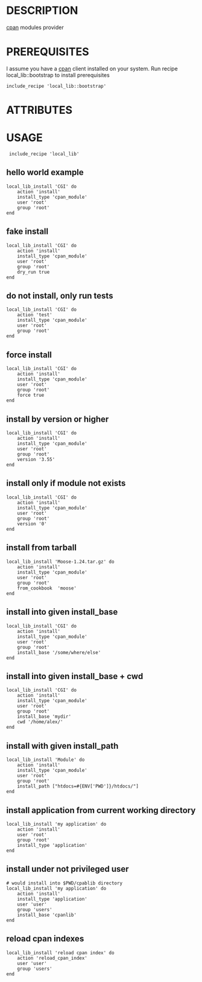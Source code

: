 DESCRIPTION
===========

[cpan](http://search.cpan.org/perldoc?CPAN) modules provider
  
PREREQUISITES
=============
  I assume you have a [cpan](http://search.cpan.org/perldoc?CPAN) client installed on your system. Run recipe local_lib::bootstrap
  to install prerequisites
  
    include_recipe 'local_lib::bootstrap'

ATTRIBUTES
==========

USAGE
=====

     include_recipe 'local_lib'
     
hello world example
-------------------
    local_lib_install 'CGI' do
        action 'install'
        install_type 'cpan_module'
        user 'root'
        group 'root'
    end

fake install
------------
    local_lib_install 'CGI' do
        action 'install'
        install_type 'cpan_module'
        user 'root'
        group 'root'
        dry_run true 
    end



do not install, only run tests
------------------------------
    local_lib_install 'CGI' do
        action 'test'
        install_type 'cpan_module'
        user 'root'
        group 'root'
    end



force install
-------------

    local_lib_install 'CGI' do
        action 'install'
        install_type 'cpan_module'
        user 'root'
        group 'root'
        force true 
    end



install by version or higher
----------------------------

    local_lib_install 'CGI' do
        action 'install'
        install_type 'cpan_module'
        user 'root'
        group 'root'
        version '3.55' 
    end


install only if module not exists
---------------------------------

    local_lib_install 'CGI' do
        action 'install'
        install_type 'cpan_module'
        user 'root'
        group 'root'
        version '0' 
    end


install from tarball
--------------------

    local_lib_install 'Moose-1.24.tar.gz' do
        action 'install'
        install_type 'cpan_module'
        user 'root'
        group 'root'
        from_cookbook  'moose'
    end

install into given install_base
-------------------------------

    local_lib_install 'CGI' do
        action 'install'
        install_type 'cpan_module'
        user 'root'
        group 'root'
        install_base '/some/where/else'
    end


install into given install_base + cwd
-------------------------------------

    local_lib_install 'CGI' do
        action 'install'
        install_type 'cpan_module'
        user 'root'
        group 'root'
        install_base 'mydir'
        cwd '/home/alex/'
    end



install with given install_path
-------------------------------

    local_lib_install 'Module' do
        action 'install'
        install_type 'cpan_module'
        user 'root'
        group 'root'
        install_path ["htdocs=#{ENV['PWD']}/htdocs/"]
    end

install application from current working directory
--------------------------------------------------

    local_lib_install 'my application' do
        action 'install'
        user 'root'
        group 'root'
        install_type 'application'
    end

install under not privileged user
---------------------------------

    # would install into $PWD/cpablib directory
    local_lib_install 'my application' do
        action 'install'
        install_type 'application'
        user 'user'
        group 'users'
        install_base 'cpanlib'  
    end

reload cpan indexes
-------------------

    local_lib_install 'reload cpan index' do
        action 'reload_cpan_index'
        user 'user'
        group 'users'
    end

